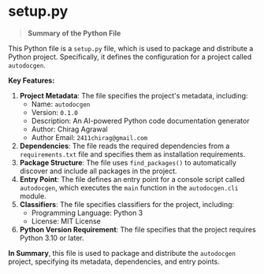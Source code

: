 # setup.py

> **Summary of the Python File**

This Python file is a `setup.py` file, which is used to package and distribute a Python project. Specifically, it defines the configuration for a project called `autodocgen`.

**Key Features:**

1. **Project Metadata**: The file specifies the project's metadata, including:
	* Name: `autodocgen`
	* Version: `0.1.0`
	* Description: An AI-powered Python code documentation generator
	* Author: Chirag Agrawal
	* Author Email: `2411chirag@gmail.com`
2. **Dependencies**: The file reads the required dependencies from a `requirements.txt` file and specifies them as installation requirements.
3. **Package Structure**: The file uses `find_packages()` to automatically discover and include all packages in the project.
4. **Entry Point**: The file defines an entry point for a console script called `autodocgen`, which executes the `main` function in the `autodocgen.cli` module.
5. **Classifiers**: The file specifies classifiers for the project, including:
	* Programming Language: Python 3
	* License: MIT License
6. **Python Version Requirement**: The file specifies that the project requires Python 3.10 or later.

**In Summary**, this file is used to package and distribute the `autodocgen` project, specifying its metadata, dependencies, and entry points.


